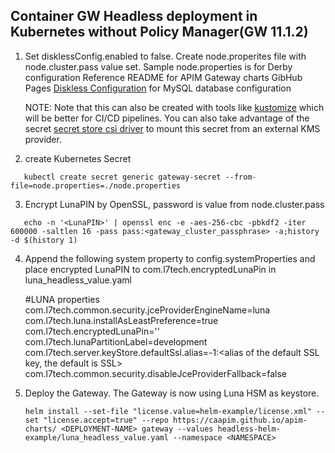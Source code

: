 ## Container GW Headless deployment in Kubernetes without Policy Manager(GW 11.1.2)
1. Set disklessConfig.enabled to false. Create node.properites file with node.cluster.pass value set. Sample node.properties is for Derby configuration
   Reference README for APIM Gateway charts GibHub Pages [Diskless Configuration](https://github.com/CAAPIM/apim-charts/blob/stable/charts/gateway/README.md#diskless-configuration) for MySQL database configuration

   NOTE: Note that this can also be created with tools like [kustomize](https://kustomize.io/) which will be better for CI/CD pipelines. 
   You can also take advantage of the secret [secret store csi driver](https://secrets-store-csi-driver.sigs.k8s.io/) to mount this secret from an external KMS provider.

2. create Kubernetes Secret
```
   kubectl create secret generic gateway-secret --from-file=node.properties=./node.properties
```
3. Encrypt LunaPIN by OpenSSL, password is value from node.cluster.pass
```
   echo -n '<LunaPIN>' | openssl enc -e -aes-256-cbc -pbkdf2 -iter 600000 -saltlen 16 -pass pass:<gateway_cluster_passphrase> -a;history -d $(history 1)
```
4. Append the following system property to config.systemProperties and place encrypted LunaPIN to com.l7tech.encryptedLunaPin in luna_headless_value.yaml

   #LUNA properties
   com.l7tech.common.security.jceProviderEngineName=luna
   com.l7tech.luna.installAsLeastPreference=true
   com.l7tech.encryptedLunaPin='<EncryptedLunaPartitionPassword>'
   com.l7tech.lunaPartitionLabel=development
   com.l7tech.server.keyStore.defaultSsl.alias=-1:<alias of the default SSL key, the default is SSL>
   com.l7tech.common.security.disableJceProviderFallback=false

5. Deploy the Gateway. The Gateway is now using Luna HSM as keystore.
   ```
   helm install --set-file "license.value=helm-example/license.xml" --set "license.accept=true" --repo https://caapim.github.io/apim-charts/ <DEPLOYMENT-NAME> gateway --values headless-helm-example/luna_headless_value.yaml --namespace <NAMESPACE>
   ```